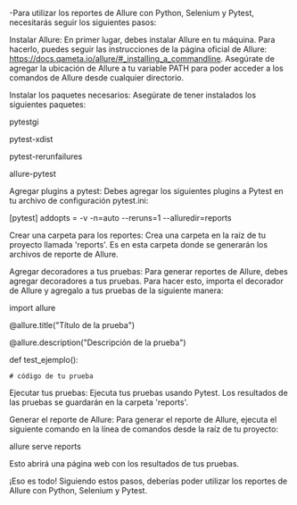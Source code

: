-Para utilizar los reportes de Allure con Python, Selenium y Pytest, necesitarás seguir los siguientes pasos:

Instalar Allure: En primer lugar, debes instalar Allure en tu máquina. Para hacerlo, puedes seguir las instrucciones de la página oficial de Allure: https://docs.qameta.io/allure/#_installing_a_commandline. Asegúrate de agregar la ubicación de Allure a tu variable PATH para poder acceder a los comandos de Allure desde cualquier directorio.

Instalar los paquetes necesarios: Asegúrate de tener instalados los siguientes paquetes:

pytestgi

pytest-xdist

pytest-rerunfailures

allure-pytest

Agregar plugins a pytest: Debes agregar los siguientes plugins a Pytest en tu archivo de configuración pytest.ini:

[pytest]
addopts = -v -n=auto --reruns=1 --alluredir=reports

Crear una carpeta para los reportes: Crea una carpeta en la raíz de tu proyecto llamada 'reports'. Es en esta carpeta donde se generarán los archivos de reporte de Allure.

Agregar decoradores a tus pruebas: Para generar reportes de Allure, debes agregar decoradores a tus pruebas. Para hacer esto, importa el decorador de Allure y agregalo a tus pruebas de la siguiente manera:

import allure

@allure.title("Título de la prueba")

@allure.description("Descripción de la prueba")

def test_ejemplo():

    # código de tu prueba

Ejecutar tus pruebas: Ejecuta tus pruebas usando Pytest. Los resultados de las pruebas se guardarán en la carpeta 'reports'.

Generar el reporte de Allure: Para generar el reporte de Allure, ejecuta el siguiente comando en la línea de comandos desde la raíz de tu proyecto:

allure serve reports

Esto abrirá una página web con los resultados de tus pruebas.

¡Eso es todo! Siguiendo estos pasos, deberías poder utilizar los reportes de Allure con Python, Selenium y Pytest.